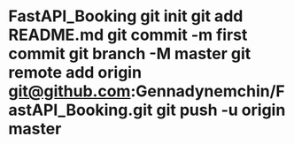# FastAPI_Booking git init git add README.md git commit -m first commit git branch -M master git remote add origin git@github.com:Gennadynemchin/FastAPI_Booking.git git push -u origin master
